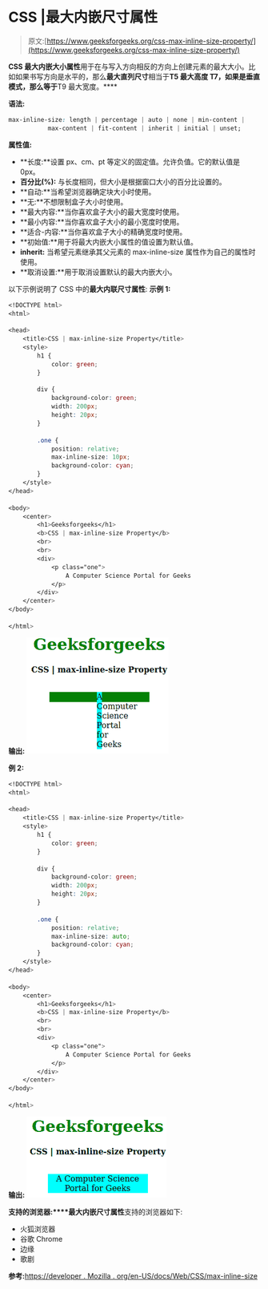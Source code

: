 # CSS |最大内嵌尺寸属性

> 原文:[https://www.geeksforgeeks.org/css-max-inline-size-property/](https://www.geeksforgeeks.org/css-max-inline-size-property/)

**CSS 最大内嵌大小属性**用于在与写入方向相反的方向上创建元素的最大大小。比如如果书写方向是水平的，那么**最大直列尺寸**相当于**T5 最大高度 T7，如果是垂直模式，那么等于**T9 最大宽度。****

**语法:**

```css
max-inline-size: length | percentage | auto | none | min-content |
           max-content | fit-content | inherit | initial | unset;
```

**属性值:**

*   **长度:**设置 px、cm、pt 等定义的固定值。允许负值。它的默认值是 0px。
*   **百分比(%):** 与长度相同，但大小是根据窗口大小的百分比设置的。
*   **自动:**当希望浏览器确定块大小时使用。
*   **无:**不想限制盒子大小时使用。
*   **最大内容:**当你喜欢盒子大小的最大宽度时使用。
*   **最小内容:**当你喜欢盒子大小的最小宽度时使用。
*   **适合-内容:**当你喜欢盒子大小的精确宽度时使用。
*   **初始值:**用于将最大内嵌大小属性的值设置为默认值。
*   **inherit:** 当希望元素继承其父元素的 max-inline-size 属性作为自己的属性时使用。
*   **取消设置:**用于取消设置默认的最大内嵌大小。

以下示例说明了 CSS 中的**最大内联尺寸属性**:
**示例 1:**

```css
<!DOCTYPE html> 
<html> 

<head> 
    <title>CSS | max-inline-size Property</title> 
    <style> 
        h1 { 
            color: green; 
        } 

        div { 
            background-color: green; 
            width: 200px; 
            height: 20px; 
        } 

        .one { 
            position: relative; 
            max-inline-size: 10px; 
            background-color: cyan; 
        } 
    </style> 
</head> 

<body> 
    <center> 
        <h1>Geeksforgeeks</h1> 
        <b>CSS | max-inline-size Property</b> 
        <br> 
        <br> 
        <div> 
            <p class="one"> 
                A Computer Science Portal for Geeks 
            </p> 
        </div> 
    </center> 
</body> 

</html>                     
```

**输出:**
![](img/6717f28dd7d178968d663b35b72f29fe.png)

**例 2:**

```css
<!DOCTYPE html> 
<html> 

<head> 
    <title>CSS | max-inline-size Property</title> 
    <style> 
        h1 { 
            color: green; 
        } 

        div { 
            background-color: green; 
            width: 200px; 
            height: 20px; 
        } 

        .one { 
            position: relative; 
            max-inline-size: auto; 
            background-color: cyan; 
        } 
    </style> 
</head> 

<body> 
    <center> 
        <h1>Geeksforgeeks</h1> 
        <b>CSS | max-inline-size Property</b> 
        <br> 
        <br> 
        <div> 
            <p class="one"> 
                A Computer Science Portal for Geeks 
            </p> 
        </div> 
    </center> 
</body> 

</html>                     
```

**输出:**
![](img/e4953b005363e7ca0d36018d051e3c76.png)

**支持的浏览器:****最大内嵌尺寸属性**支持的浏览器如下:

*   火狐浏览器
*   谷歌 Chrome
*   边缘
*   歌剧

**参考:**[https://developer . Mozilla . org/en-US/docs/Web/CSS/max-inline-size](https://developer.mozilla.org/en-US/docs/Web/CSS/max-inline-size)